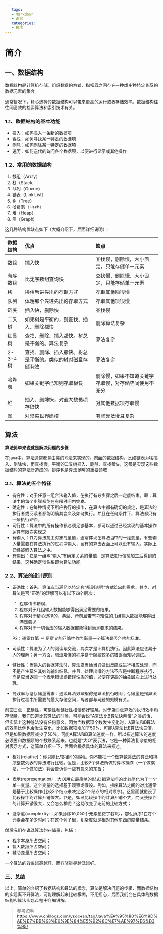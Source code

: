 ```yaml
---
   tags: 
   - Markdown
   - 语言
   categories:
   - 技术
---
```


# 简介

## 一、数据结构

数据结构是计算机存储、组织数据的方式，指相互之间存在一种或多种特定关系的数据元素的集合。

通常情况下，精心选择的数据结构可以带来更高的运行或者存储效率。数据结构往往同高效的检索算法和索引技术有关。

### 1.1、数据结构的基本功能
- 插入：如何插入一条新的数据项
- 查找：如何寻找某一特定的数据项
- 删除：如何删除某一特定的数据项
- 遍历：如何迭代的访问各个数据项，以便进行显示或其他操作
  
### 1.2、常用的数据结构
1. 数组（Array）
2. 栈（Stack）
3. 队列（Queue）
4. 链表（Link List）
5. 树（Tree）
6. 哈希表（Hash）
7. 堆（Heap）
8. 图（Graph）

这几种结构优缺点如下（大概介绍下，后面详细说明）：

| 数据结构 | 优点 | 缺点 |
| :- | :- | :- |
| 数组  | 插入快 | 查找慢，删除慢，大小固定，只能存储单一元素 |
| 有序数组 | 比无序数组查询快 | 查找慢，删除慢，大小固定，只能存储单一元素 |
| 栈 | 提供后进先出的存取方式 | 存取其他响很慢 |
| 队列 | 体哦那个先进先出的存取方式 | 存取其他项很慢 |
| 链表 | 插入快，删除快 | 查找慢 |
| 二叉树 | 如果树是平衡的，则查找、插入、删除都快 | 删除算法复杂 |
| 红黑树 | 查找、删除、插入都快。树总是平衡的。算法复杂 | 算法复杂 |
| 2-3-4树 | 查找、删除、插入都快。树总是平衡的。类似的树对磁盘存储有效| 算法复杂 |
| 哈希表 | 如果关键字已知则存取极快 | 删除慢，如果不知道关键字存取慢，对存储空间使用不充分 |
| 堆 | 插入、删除快，对最大数据项存取快 | 对其他数据项存取慢 |
| 图 | 对现实世界建模 | 有些算法慢且复杂 |

## 算法

  **算法简单来说就是解决问题的步骤**
  
  在java中，算法通常都是由类的方法来实现的。前面的数据结构，比如链表为啥插入、删除快，而查找慢，平衡的二叉树插入、删除、查找都快，这都是实现这些数据结构的算法所造成的。排序也是算法范畴的重要领域

  ### 2.1、算法的五个特征

  - 有穷性：对于任意一组合法输入值，在执行有穷步骤之后一定能结束，即：算法中的每个步骤都能在有限时间内完成。
  - 确定性：在每种情况下所应执行的操作，在算法中都有确切的规定，是算法的执行者或阅读者都能明确其含义及如何执行。并且在任何条件下，算法都只有一条执行路径。
  - 可行性：算法中的所有操作都必须足够基本，都可以通过已经实现的基本操作运算有限次实现之
  - 有输入：作为算法加工对象的量值，通常体现在算法当中的一组变量。有些输入量需要在算法执行的过程中输入，而有的算法表面上可以没有输入，实际上已经被嵌入算法之中。
  - 有输出：它是一组与“输入”有确定关系的量值，是算法进行信息加工后得到的结果，这种确定惯性系即为算法功能

### 2.2、算法的设计原则
- 正确性：首先，算法应当满足以特定的“规则说明”方式给出的需求。其次，对算法是否“正确”的理解可以有以下四个层次：
    1. 程序语法错误。
    2. 程序对于几组输入数据能够得出满足需要的结果。
    3. 程序对于精心选择的、典型、苛刻且带有刁难性的几组输入数据能够得出满足要求
    4. 程序对于一切合法的输入数据都能得到满足要求的结果。

    PS：通常以第 三 层意义的正确性作为衡量一个算法是否合格的标准。
- 可读性：算法为了人的阅读与交流，其次才是计算机执行。因此算法应该易于人的理解；另一方面，晦涩难懂的程序易于隐藏较多的错误而难以调试。
- 健壮性：当输入的数据非法时，算法应当恰当的做出反应或进行相应处理，而不是产生莫名其妙的输出结果。并且，处理出错的方法不应是中断程序执行，而是应当返回一个表示错误或错误性质的值，以便在更高的抽象层次上进行处理。
- 高效率与低存储量需求：通常算法效率指得是算法执行时间；存储量是指算法执行过程中所需要的最大存储空间，两者都与问题的规模有关。

前面三点：正确性，可读性和健壮性相信都好理解。对于第四点算法的执行效率和存储量，我们知道比较算法的时候，可能会说“A算法比B算法快两倍”之类的话，但实际上这种说法没有任何意义。因为当数据项个数发生变化时，A算法和B算法的效率比例也会发生变化，比如数据项增加了50%，可能A算法比B算法快三倍，但是如果数据项减少了50%，可能A算法和B算法速度一样。所以描述算法的速度必须要和数据项的个数联系起来。也就是“大O”表示法，它是一种算法复杂度的相对表示方式，这简单介绍一下，后面会根据具体的算法来描述。

- 相对(relative)：你只能比较相同的事物。你不能把一个做算数乘法的算法和排序整数列表的算法进行比较。但是，比较2个算法所做的算术操作（一个做乘法，一个做加法）将会告诉你一些有意义的东西；

- 表示(representation)：大O(用它最简单的形式)把算法间的比较简化为了一个单一变量。这个变量的选择基于观察或假设。例如，排序算法之间的对比通常是基于比较操作(比较2个结点来决定这2个结点的相对顺序)。这里面就假设了比较操作的计算开销很大。但是，如果比较操作的计算开销不大，而交换操作的计算开销很大，又会怎么样呢？这就改变了先前的比较方式；

- 复杂度(complexity)：如果排序10,000个元素花费了我1秒，那么排序1百万个元素会花多少时间？在这个例子里，复杂度就是相对其他东西的度量结果。

然后我们在说说算法的存储量，包括：
- 程序本身所占空间；
- 输入数据所占空间；
- 辅助变量所占空间；

一个算法的效率越高越好，而存储量是越低越好。

### 三、总结
以上，简单的介绍了数据结构和算法的概念，算法是解决问题的步骤，而数据结构的实现离不开算法，可能理解起来比较模糊，不用担心，后面我们会在具体的数据结构和算法实现过程中详细讲解。

> 参考资料   
https://www.cnblogs.com/ysocean/tag/Java%E6%95%B0%E6%8D%AE%E7%BB%93%E6%9E%84%E5%92%8C%E7%AE%97%E6%B3%95/